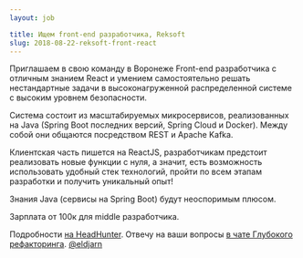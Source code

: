 ```yaml
---
layout: job

title: Ищем front-end разработчика, Reksoft
slug: 2018-08-22-reksoft-front-react
---
```


[hh]:https://voronezh.hh.ru/vacancy/29155280
[chat]:tg://resolve?domain=deeprefactoring

Приглашаем в свою команду в Воронеже Front-end разработчика с отличным знанием React
и умением самостоятельно решать нестандартные задачи в высоконагруженной распределенной системе с высоким уровнем безопасности.

Система состоит из масштабируемых микросервисов, реализованных на Java (Spring Boot последних версий, Spring Cloud и Docker).
Между собой они общаются посредством REST и Apache Kafka.

Клиентская часть пишется на ReactJS, разработчикам предстоит реализовать новые функции с нуля, а значит,
есть возможность использовать удобный стек технологий, пройти по всем этапам разработки и получить уникальный опыт!

Знания Java (сервисы на Spring Boot) будут неоспоримым плюсом.

Зарплата от 100к для middle разработчика.

Подробности [на HeadHunter][hh].
Отвечу на ваши вопросы [в чате Глубокого рефакторинга][chat].
[@eldjarn](/speakers/maxim-popravko)
